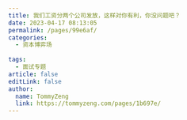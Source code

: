 ```yaml
---
title: 我们工资分两个公司发放，这样对你有利，你没问题吧？
date: 2023-04-17 08:13:05
permalink: /pages/99e6af/
categories:
  - 资本博弈场
  
tags:
  - 面试专题
article: false
editLink: false
author: 
  name: TommyZeng
  link: https://tommyzeng.com/pages/1b697e/
---
```

